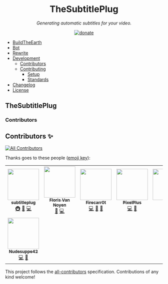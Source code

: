 <div align="center">

# TheSubtitlePlug

_Generating automatic subtitles for your video._

  [![donate](https://img.shields.io/endpoint.svg?url=https%3A%2F%2Fshieldsio-patreon.vercel.app%2Fapi%3Fusername%3DTheSubtitlePlug%26type%3Dpatrons&style=flat)](https://patreon.com/TheSubtitlePlug)
</div>

<!-- markdownlint-restore -->

  - [BuildTheEarth](#buildtheearth)
  - [Bot](#bot)
  - [Rewrite](#rewrite)
  - [Development](#development)
    - [Contributors](#contributors)
    - [Contributing](#contributing)
      - [Setup](#setup)
      - [Standards](#standards)
  - [Changelog](#changelog)
  - [License](#license)

## TheSubtitlePlug
### Contributors

## Contributors ✨

<!-- ALL-CONTRIBUTORS-BADGE:START - Do not remove or modify this section -->
[![All Contributors](https://img.shields.io/badge/all_contributors-8-orange.svg?style=flat-square)](#contributors-)
<!-- ALL-CONTRIBUTORS-BADGE:END -->
Thanks goes to these people ([emoji key](https://allcontributors.org/docs/en/emoji-key)):

<!-- ALL-CONTRIBUTORS-LIST:START - Do not remove or modify this section -->
<!-- prettier-ignore-start -->
<!-- markdownlint-disable -->
<table>
  <tr>
    <td align="center"><a href="https://github.com/subtitleplug"><img src="https://avatars.githubusercontent.com/u/103958535?v=4?s=100" width="100px;" alt=""/><br /><sub><b>subtitleplug</b></sub></a><br /><a href="#infra-subtitleplug" title="Infrastructure (Hosting, Build-Tools, etc)">🚇</a> <a href="#projectManagement-subtitleplug" title="Project Management">📆</a> <a href="https://github.com/TheSubtitlePlug/.github/commits?author=subtitleplug" title="Code">💻</a></td>
    <td align="center"><a href="https://github.com/florisvannoyen"><img src="https://avatars.githubusercontent.com/u/52802514?v=4?s=100" width="100px;" alt=""/><br /><sub><b>Floris Van Noyen</b></sub></a><br /><a href="#projectManagement-florisvannoyen" title="Project Management">📆</a> <a href="https://github.com/TheSubtitlePlug/.github/commits?author=florisvannoyen" title="Code">💻</a></td>
    <td align="center"><a href="https://github.com/Firecarr0t"><img src="https://avatars.githubusercontent.com/u/78146502?v=4?s=100" width="100px;" alt=""/><br /><sub><b>Firecarr0t</b></sub></a><br /><a href="https://github.com/TheSubtitlePlug/.github/commits?author=Firecarr0t" title="Code">💻</a> <a href="#design-Firecarr0t" title="Design">🎨</a> <a href="https://github.com/TheSubtitlePlug/.github/pulls?q=is%3Apr+reviewed-by%3AFirecarr0t" title="Reviewed Pull Requests">👀</a></td>
    <td align="center"><a href="https://github.com/doodthedoodthedood"><img src="https://avatars.githubusercontent.com/u/37311302?v=4?s=100" width="100px;" alt=""/><br /><sub><b>PixelPlus</b></sub></a><br /><a href="https://github.com/TheSubtitlePlug/.github/commits?author=doodthedoodthedood" title="Code">💻</a> <a href="https://github.com/TheSubtitlePlug/.github/pulls?q=is%3Apr+reviewed-by%3Adoodthedoodthedood" title="Reviewed Pull Requests">👀</a></td>
    <td align="center"><a href="https://github.com/lem6ns"><img src="https://avatars.githubusercontent.com/u/62519659?v=4?s=100" width="100px;" alt=""/><br /><sub><b>cloud</b></sub></a><br /><a href="https://github.com/TheSubtitlePlug/.github/commits?author=lem6ns" title="Code">💻</a></td>
    <td align="center"><a href="https://github.com/tjschool"><img src="https://avatars.githubusercontent.com/u/45406017?v=4?s=100" width="100px;" alt=""/><br /><sub><b>tjschool</b></sub></a><br /><a href="https://github.com/TheSubtitlePlug/.github/commits?author=tjschool" title="Code">💻</a></td>
    <td align="center"><a href="https://github.com/GabiBrawl"><img src="https://avatars.githubusercontent.com/u/85069997?v=4?s=100" width="100px;" alt=""/><br /><sub><b>GabiBrawl</b></sub></a><br /><a href="#design-GabiBrawl" title="Design">🎨</a></td>
  </tr>
  <tr>
    <td align="center"><a href="https://github.com/Nudelsuppe42"><img src="https://avatars.githubusercontent.com/u/67996941?v=4?s=100" width="100px;" alt=""/><br /><sub><b>Nudesuppe42</b></sub></a><br /><a href="https://github.com/TheSubtitlePlug/.github/commits?author=Nudelsuppe42" title="Code">💻</a> <a href="#design-Nudelsuppe42" title="Design">🎨</a></td>
  </tr>
</table>

<!-- markdownlint-restore -->
<!-- prettier-ignore-end -->

<!-- ALL-CONTRIBUTORS-LIST:END -->

This project follows the [all-contributors](https://github.com/all-contributors/all-contributors) specification. Contributions of any kind welcome!
